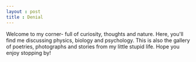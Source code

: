 ```yaml
---
layout : post
title : Denial
---
```

Welcome to my corner- full of curiosity, thoughts and nature. Here, you'll find me discussing physics, biology and psychology.
This is also the gallery of poetries, photographs and stories from my little stupid life. Hope you enjoy stopping by!
